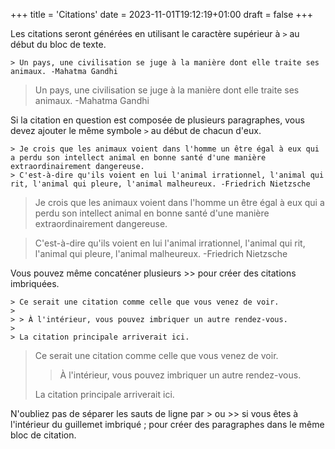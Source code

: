 +++
title = 'Citations'
date = 2023-11-01T19:12:19+01:00
draft = false
+++

Les citations seront générées en utilisant le caractère supérieur à ``` > ``` au début du bloc de texte.
```
> Un pays, une civilisation se juge à la manière dont elle traite ses animaux. -Mahatma Gandhi
```

>Un pays, une civilisation se juge à la manière dont elle traite ses animaux. -Mahatma Gandhi

Si la citation en question est composée de plusieurs paragraphes, vous devez ajouter le même symbole ``` > ``` au début de chacun d'eux.

```
> Je crois que les animaux voient dans l'homme un être égal à eux qui a perdu son intellect animal en bonne santé d'une manière extraordinairement dangereuse.
> C'est-à-dire qu'ils voient en lui l'animal irrationnel, l'animal qui rit, l'animal qui pleure, l'animal malheureux. -Friedrich Nietzsche
```

> Je crois que les animaux voient dans l'homme un être égal à eux qui a perdu son intellect animal en bonne santé d'une manière extraordinairement dangereuse.

> C'est-à-dire qu'ils voient en lui l'animal irrationnel, l'animal qui rit, l'animal qui pleure, l'animal malheureux. -Friedrich Nietzsche

Vous pouvez même concaténer plusieurs >> pour créer des citations imbriquées.
```
> Ce serait une citation comme celle que vous venez de voir.
>
> > À l'intérieur, vous pouvez imbriquer un autre rendez-vous.
>
> La citation principale arriverait ici.
```

> Ce serait une citation comme celle que vous venez de voir.
>
> > À l'intérieur, vous pouvez imbriquer un autre rendez-vous.
>
> La citation principale arriverait ici.

N'oubliez pas de séparer les sauts de ligne par > ou >> si vous êtes à l'intérieur du guillemet imbriqué ; pour créer des paragraphes dans le même bloc de citation.